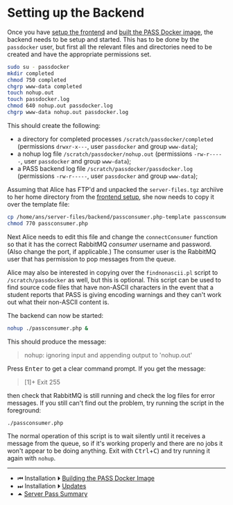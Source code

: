 # Setting up the Backend

Once you have [setup the frontend](setupfrontend.md) and [built the
PASS Docker image](buildingimage.md), the backend needs to be
setup and started. This has to be done by the `passdocker` user, but first all
the relevant files and directories need to be created and have the
appropriate permissions set.

```bash
sudo su - passdocker
mkdir completed
chmod 750 completed
chgrp www-data completed
touch nohup.out
touch passdocker.log
chmod 640 nohup.out passdocker.log
chgrp www-data nohup.out passdocker.log
```

This should create the following:

  - a directory for completed processes
    `/scratch/passdocker/completed` (permissions `drwxr-x---`,
    user `passdocker` and group `www-data`);
  - a nohup log file `/scratch/passdocker/nohup.out`
    (permissions `-rw-r-----`, user `passdocker` and group
    `www-data`);
  - a PASS backend log file `/scratch/passdocker/passdocker.log`
    (permissions `-rw-r-----`, user `passdocker` and group
    `www-data`);

Assuming that Alice has FTP'd and unpacked the `server-files.tgz`
archiive to her home directory from the [frontend
setup](setupfrontend.md), she now needs to copy it over the template
file:

```bash
cp /home/ans/server-files/backend/passconsumer.php-template passconsumer.php
chmod 770 passconsumer.php
```

Next Alice needs to edit this file and change the `connectConsumer`
function so that it has the correct RabbitMQ _consumer_ username and password.
(Also change the port, if applicable.) The consumer user is the
RabbitMQ user that has permission to pop messages from the queue.

Alice may also be interested in copying over the `findnonascii.pl`
script to `/scratch/passdocker` as well, but this is optional. This
script can be used to find source code files that have non-ASCII
characters in the event that a student reports that PASS is giving
encoding warnings and they can't work out what their non-ASCII
content is.

The backend can now be started:

```bash
nohup ./passconsumer.php &
```

This should produce the message:

> nohup: ignoring input and appending output to 'nohup.out'

Press <kbd>Enter</kbd> to get a clear command prompt. If you get the
message:

> [1]+ Exit 255

then check that RabbitMQ is still running and check the log files
for error messages. If you still can't find out the problem, try
running the script in the foreground:

```bash
./passconsumer.php
```

The normal operation of this script is to wait silently until it
receives a message from the queue, so if it's working properly and
there are no jobs it won't appear to be doing anything. Exit with
<kbd>Ctrl</kbd>+<kbd>C</kbd>) and try running it again with `nohup`.

---

 - &#x23EE; Installation ⏵ [Building the PASS Docker Image](buildingimage.md)
 - &#x23ED; Installation ⏵ [Updates](updates.md)
 - &#x23F6; [Server Pass Summary](README.md)
